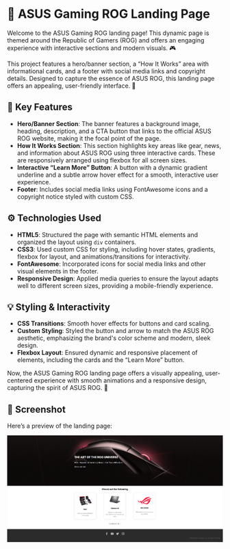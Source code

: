 # 🚀 ASUS Gaming ROG Landing Page

Welcome to the ASUS Gaming ROG landing page! This dynamic page is themed around the Republic of Gamers (ROG) and offers an engaging experience with interactive sections and modern visuals. 🎮

This project features a hero/banner section, a “How It Works” area with informational cards, and a footer with social media links and copyright details. Designed to capture the essence of ASUS ROG, this landing page offers an appealing, user-friendly interface. 🌟

## 🎨 Key Features
- **Hero/Banner Section**: The banner features a background image, heading, description, and a CTA button that links to the official ASUS ROG website, making it the focal point of the page.
- **How It Works Section**: This section highlights key areas like gear, news, and information about ASUS ROG using three interactive cards. These are responsively arranged using flexbox for all screen sizes.
- **Interactive “Learn More” Button**: A button with a dynamic gradient underline and a subtle arrow hover effect for a smooth, interactive user experience.
- **Footer**: Includes social media links using FontAwesome icons and a copyright notice styled with custom CSS.

## ⚙️ Technologies Used
- **HTML5**: Structured the page with semantic HTML elements and organized the layout using `div` containers.
- **CSS3**: Used custom CSS for styling, including hover states, gradients, flexbox for layout, and animations/transitions for interactivity.
- **FontAwesome**: Incorporated icons for social media links and other visual elements in the footer.
- **Responsive Design**: Applied media queries to ensure the layout adapts well to different screen sizes, providing a mobile-friendly experience.

## 💡 Styling & Interactivity
- **CSS Transitions**: Smooth hover effects for buttons and card scaling.
- **Custom Styling**: Styled the button and arrow to match the ASUS ROG aesthetic, emphasizing the brand's color scheme and modern, sleek design.
- **Flexbox Layout**: Ensured dynamic and responsive placement of elements, including the cards and the “Learn More” button.

Now, the ASUS Gaming ROG landing page offers a visually appealing, user-centered experience with smooth animations and a responsive design, capturing the spirit of ASUS ROG. 🚀

## 📸 Screenshot

Here’s a preview of the landing page:

![ASUS Gaming ROG Landing Page](landing/images/landing-page.png)
